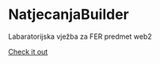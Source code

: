 # NatjecanjaBuilder
Labaratorijska vježba za FER predmet web2

[Check it out](https://natjecanjabuilder.onrender.com)
